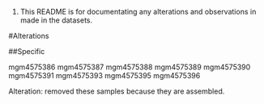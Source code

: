1. This README is for documentating any alterations and observations in made in the datasets.

#Alterations

##Specific

mgm4575386
mgm4575387
mgm4575388
mgm4575389
mgm4575390
mgm4575391
mgm4575393
mgm4575395
mgm4575396

Alteration: removed these samples because they are assembled.
